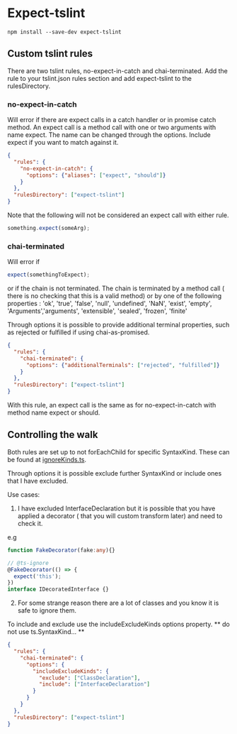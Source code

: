 # Expect-tslint


```
npm install --save-dev expect-tslint
```

## Custom tslint rules

There are two tslint rules, no-expect-in-catch and chai-terminated.
Add the rule to your tslint.json rules section and add expect-tslint to the rulesDirectory.

### no-expect-in-catch
Will error if there are expect calls in a catch handler or in promise catch method.
An expect call is a method call with one or two arguments with name expect.  The name can be changed through the options. Include expect if you want to match against it.

```json
{
  "rules": {
    "no-expect-in-catch": {
      "options": {"aliases": ["expect", "should"]}
    }
  },
  "rulesDirectory": ["expect-tslint"]
}
```

Note that the following will not be considered an expect call with either rule.

```typescript
something.expect(someArg);
```

### chai-terminated
Will error if
```typescript
expect(somethingToExpect);
```
or if the chain is not terminated.  The chain is terminated by a method call ( there is no checking that this is a valid method) or by one of the following properties :
'ok', 'true', 'false', 'null', 'undefined', 'NaN', 'exist', 'empty', 'Arguments','arguments', 'extensible', 'sealed', 'frozen', 'finite'

Through options it is possible to provide additional terminal properties, such as rejected or fulfilled if using chai-as-promised.

```json
{
  "rules": {
    "chai-terminated": {
      "options": {"additionalTerminals": ["rejected", "fulfilled"]}
    }
  },
  "rulesDirectory": ["expect-tslint"]
}
```

With this rule, an expect call is the same as for no-expect-in-catch with method name expect or should.

## Controlling the walk

Both rules are set up to not forEachChild for specific SyntaxKind.  These can be found at [ignoreKinds.ts](../blob/master/src/kinds/ignoreKinds.ts).

Through options it is possible exclude further SyntaxKind or include ones that I have excluded.

Use cases:

1) I have excluded InterfaceDeclaration but it is possible that you have applied a decorator ( that you will custom transform later) and need to check it.

e.g

```typescript
function FakeDecorator(fake:any){}

// @ts-ignore
@FakeDecorator(() => {
  expect('this');
})
interface IDecoratedInterface {}

```

2) For some strange reason there are a lot of classes and you know it is safe to ignore them.


To include and exclude use the includeExcludeKinds options property.
** do not use ts.SyntaxKind... **

```json
{
  "rules": {
    "chai-terminated": {
      "options": {
        "includeExcludeKinds": {
          "exclude": ["ClassDeclaration"],
          "include": ["InterfaceDeclaration"]
        }
      }
    }
  },
  "rulesDirectory": ["expect-tslint"]
}
```
